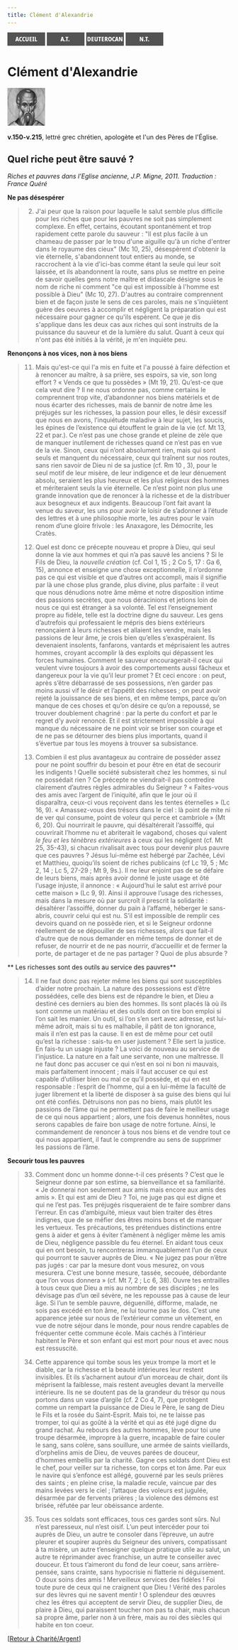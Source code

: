 ```yaml
---
title: Clément d'Alexandrie
---
```

[<img src="/images/accueil.png">](/)
[<img src="/images/ancientestament.png">](/pages/ancientestament.html)
[<img src="/images/deuterocanoniques.png">](/pages/deuterocanoniques.html)
[<img src="/images/nouveautestament.png">](/pages/nouveautestament.html)

# Clément d'Alexandrie

[<img src="/images/clementdalexandrie.png">](https://fr.wikipedia.org/wiki/Cl%C3%A9ment_d%27Alexandrie)

**v.150-v.215**, lettré grec chrétien, apologète et l'un des Pères de l'Église.


## Quel riche peut être sauvé ? <a name="quel-riche"></a>
*Riches et pauvres dans l'Eglise ancienne, J.P. Migne, 2011. Traduction : France Quéré*

**Ne pas désespérer**
>2. J'ai peur que la raison pour laquelle le salut semble plus difficile pour les riches que pour les pauvres ne soit pas simplement complexe. En effet, certains, écoutant spontanément et trop rapidement cette parole du sauveur : "Il est plus facile à un chameau de passer par le trou d'une aiguille qu'à un riche d'entrer dans le royaume des cieux" (Mc 10, 25), désespèrent d'obtenir la vie éternelle, s'abandonnent tout entiers au monde, se raccrochent à la vie d'ici-bas comme étant la seule qui leur soit laissée, et ils abandonnent la route, sans plus se mettre en peine de savoir quelles gens notre maître et didascale désigne sous le nom de riche ni comment "ce qui est impossible à l'homme est possible à Dieu" (Mc 10, 27). D'autres au contraire comprennent bien et de façon juste le sens de ces paroles, mais ne s'inquiètent guère des oeuvres à accomplir et négligent la préparation qui est nécessaire pour gagner ce qu'ils espèrent. Ce que je dis s'applique dans les deux cas aux riches qui sont instruits de la puissance du sauveur et de la lumière du salut. Quant à ceux qui n'ont pas été initiés à la vérité, je m'en inquiète peu.

**Renonçons à nos vices, non à nos biens**
>11. Mais qu'est-ce qui l'a mis en fuite et l'a poussé à faire défection et à renoncer au maître, à sa prière, ses espoirs, sa vie, son long effort ? « Vends ce que tu possèdes » (Mt 19, 21). Qu’est-ce que cela veut dire ? Il ne nous ordonne pas, comme certains le comprennent trop vite, d’abandonner nos biens matériels et de nous écarter des richesses, mais de bannir de notre âme les préjugés sur les richesses, la passion pour elles, le désir excessif que nous en avons, l’inquiétude maladive à leur sujet, les soucis, les épines de l’existence qui étouffent le grain de la vie (cf. Mt 13, 22 et par.). Ce n’est pas une chose grande et pleine de zèle que de manquer inutilement de richesses quand ce n’est pas en vue de la vie. Sinon, ceux qui n’ont absolument rien, mais qui sont seuls et manquent du nécessaire, ceux qui traînent sur nos routes, sans rien savoir de Dieu ni de sa justice (cf. Rm 10 , 3), pour le seul motif de leur misère, de leur indigence et de leur dénuement absolu, seraient les plus heureux et les plus religieux des hommes et mériteraient seuls la vie éternelle. Ce n’est point non plus une grande innovation que de renoncer à la richesse et de la distribuer aux besogneux et aux indigents. Beaucoup l’ont fait avant la venue du saveur, les uns pour avoir le loisir de s’adonner à l’étude des lettres et à une philosophie morte, les autres pour le vain renom d’une gloire frivole : les Anaxagore, les Démocrite, les Cratès.
>
>12. Quel est donc ce précepte nouveau et propre à Dieu, qui seul donne la vie aux hommes et qui n’a pas sauvé les anciens ? Si le Fils de Dieu, la *nouvelle création* (cf. Col 1, 15 ; 2 Co 5, 17 : Ga 6, 15), annonce et enseigne une chose exceptionnelle, il n’ordonne pas ce qui est visible et que d’autres ont accompli, mais il signifie par là une chose plus grande, plus divine, plus parfaite : il veut que nous dénudions notre âme même et notre disposition intime des passions secrètes, que nous déracinions et jetions loin de nous ce qui est étranger à sa volonté. Tel est l’enseignement propre au fidèle, telle est la doctrine digne du sauveur. Les gens d’autrefois qui professaient le mépris des biens extérieurs renonçaient à leurs richesses et allaient les vendre, mais les passions de leur âme, je crois bien qu’elles s’exaspéraient. Ils devenaient insolents, fanfarons, vantards et méprisaient les autres hommes, croyant accomplir là des exploits qui dépassent les forces humaines. Comment le sauveur encouragerait-il ceux qui veulent vivre toujours à avoir des comportements aussi fâcheux et dangereux pour la vie qu’il leur promet ? Et ceci encore : on peut, après s’être débarrassé de ses possessions, n’en garder pas moins aussi vif le désir et l’appétit des richesses ; on peut avoir rejeté la jouissance de ses biens, et en même temps, parce qu’on manque de ces choses et qu’on désire ce qu’on a repoussé, se trouver doublement chagriné : par la perte du confort et par le regret d’y avoir renoncé. Et il est strictement impossible à qui manque du nécessaire de ne point voir se briser son courage et de ne pas se détourner des biens plus importants, quand il s’évertue par tous les moyens à trouver sa subsistance.
>
>13. Combien il est plus avantageux au contraire de posséder assez pour ne point souffrir du besoin et pour être en état de secourir les indigents ! Quelle société subsisterait chez les hommes, si nul ne possédait rien ? Ce précepte ne viendrait-il pas contredire clairement d’autres règles admirables du Seigneur ? « Faites-vous des amis avec l’argent de l’iniquité, afin que le jour où il disparaîtra, ceux-ci vous reçoivent dans les tentes éternelles » (Lc 16, 9). « Amassez-vous des trésors dans le ciel : là point de mite ni de ver qui consume, point de voleur qui perce et cambriole » (Mt 6, 20). Qui nourrirait le pauvre, qui désaltérerait l’assoiffé, qui couvrirait l’homme nu et abriterait le vagabond, choses qui valent *le feu et les ténèbres extérieures* à ceux qui les négligent (cf. Mt 25, 35-43), si chacun rivalisait avec tous pour devenir plus pauvre que ces pauvres ? Jésus lui-même est hébergé par Zachée, Lévi et Matthieu, quoiqu’ils soient de riches publicains (cf Lc 19, 5 ; Mc 2, 14 ; Lc 5, 27-29 ; Mt 9, 9s.). Il ne leur enjoint pas de se défaire de leurs biens, mais après avoir donné le juste usage et ôté l’usage injuste, il annonce : « Aujourd’hui le salut est arrivé pour cette maison » (Lc 9, 9). Ainsi il approuve l’usage des richesses, mais dans la mesure où par surcroît il prescrit la solidarité : désaltérer l’assoiffé, donner du pain à l’affamé, héberger le sans-abris, couvrir celui qui est nu. S’il est impossible de remplir ces devoirs quand on ne possède rien, et si le Seigneur ordonne réellement de se dépouiller de ses richesses, alors que fait-il d’autre que de nous demander en même temps de donner et de refuser, de nourrir et de ne pas nourrir, d’accueillir et de fermer la porte, de partager et de ne pas partager ? Quoi de plus absurde ?

** Les richesses sont des outils au service des pauvres**
>14. Il ne faut donc pas rejeter même les biens qui sont susceptibles d’aider notre prochain. La nature des possessions est d’être possédées, celle des biens est de répandre le bien, et Dieu a destiné ces derniers au bien des hommes. Ils sont placés là où ils sont comme un matériau et des outils dont on tire bon emploi si l’on sait les manier. Un outil, si l’on s’en sert avec adresse, est lui-même adroit, mais si tu es malhabile, il pâtit de ton ignorance, mais il n’en est pas la cause. Il en est de même pour cet outil qu’est la richesse : sais-tu en user justement ? Elle sert la justice. En fais-tu un usage injuste ? La voici de nouveau au service de l’injustice. La nature en a fait une servante, non une maîtresse. Il ne faut donc pas accuser ce qui n’est en soi ni bon ni mauvais, mais parfaitement innocent ; mais il faut accuser ce qui est capable d’utiliser bien ou mal ce qu’il possède, et qui en est responsable : l’esprit de l’homme, qui a en lui-même la faculté de juger librement et la liberté de disposer à sa guise des biens qui lui ont été confiés. Détruisons non pas no biens, mais plutôt les passions de l’âme qui ne permettent pas de faire le meilleur usage de ce qui nous appartient ; alors, une fois devenus honnêtes, nous serons capables de faire bon usage de notre fortune. Ainsi, le commandement de renoncer à tous nos biens et de vendre tout ce qui nous appartient, il faut le comprendre au sens de supprimer les passions de l’âme.

**Secourir tous les pauvres**
>33. Comment donc un homme donne-t-il ces présents ? C’est que le Seigneur donne par son estime, sa bienveillance et sa familiarité. « Je donnerai non seulement aux amis mais encore aux amis des amis ». Et qui est ami de Dieu ? Toi, ne juge pas qui est digne et qui ne l’est pas. Tes préjugés risqueraient de te faire sombrer dans l’erreur. En cas d’ambiguïté, mieux vaut bien traiter des êtres indignes, que de se méfier des êtres moins bons et de manquer les vertueux. Tes précautions, tes prétendues distinctions entre gens à aider et gens à éviter t’amènent à négliger même les amis de Dieu, négligence passible du feu éternel. En aidant tous ceux qui en ont besoin, tu rencontreras immanquablement l’un de ceux qui pourront te sauver auprès de Dieu. « Ne jugez pas pour n’être pas jugés : car par la mesure dont vous mesurez, on vous mesurera. C’est une bonne mesure, tassée, secouée, débordante que l’on vous donnera » (cf. Mt 7, 2 ; Lc 6, 38). Ouvre tes entrailles à tous ceux que Dieu a mis au nombre de ses disciples ; ne les dévisage pas d’un œil sévère, ne les repousse pas à cause de leur âge. Si l’un te semble pauvre, déguenillé, difforme, malade, ne sois pas excédé en ton âme, ne lui tourne pas le dos. C’est une apparence jetée sur nous de l’extérieur comme un vêtement, en vue de notre séjour dans le monde, pour nous rendre capables de fréquenter cette commune école. Mais cachés à l’intérieur habitent le Père et son enfant qui est mort pour nous et avec nous est ressuscité.
>
>34. Cette apparence qui tombe sous les yeux trompe la mort et le diable, car la richesse et la beauté intérieures leur restent invisibles. Et ils s’acharnent autour d’un morceau de chair, dont ils méprisent la faiblesse, mais restent aveugles devant la merveille intérieure. Ils ne se doutent pas de la grandeur du trésor qu nous portons dans un vase d’argile (cf. 2 Co 4, 7), que protègent comme un rempart la puissance de Dieu le Père, le sang de Dieu le Fils et la rosée du Saint-Esprit. Mais toi, ne te laisse pas tromper, toi qui as goûté à la vérité et qui as été jugé digne du grand rachat. Au rebours des autres hommes, lève pour toi une troupe désarmée, impropre à la guerre, incapable de faire couler le sang, sans colère, sans souillure, une armée de saints vieillards, d’orphelins amis de Dieu, de veuves parées de douceur, d’hommes embellis par la charité. Gagne ces soldats dont Dieu est le chef, pour veiller sur ta richesse, ton corps et ton âme. Par eux le navire qui s’enfonce est allégé, gouverné par les seuls prières des saints ; en pleine crise, la maladie recule, vaincue par des mains levées vers le ciel ; l’attaque des voleurs est jugulée, désarmée par de fervents prières ; la violence des démons est brisée, réfutée par leur obéissance ardente.
>
>35. Tous ces soldats sont efficaces, tous ces gardes sont sûrs. Nul n’est paresseux, nul n’est oisif. L’un peut intercéder pour toi auprès de Dieu, un autre te consoler dans l’épreuve, un autre pleurer et soupirer auprès du Seigneur des univers, compatissant à ta misère, un autre t’enseigner quelque pratique utile au salut, un autre te réprimander avec franchise, un autre te conseiller avec douceur. Et tous t’aimeront du fond de leur coeur, sans arrière-pensée, sans crainte, sans hypocrisie ni flatterie ni déguisement. O doux soins des amis ! Merveilleux services des fidèles ! Foi toute pure de ceux qui ne craignent que Dieu ! Vérité des paroles sur des lèvres qui ne savent mentir ! O splendeur des œuvres chez les êtres qui acceptent de servir Dieu, de supplier Dieu, de plaire à Dieu, qui paraissent toucher non pas ta chair, mais chacun sa propre âme, parler non à un frère, mais au roi des siècles qui habite en ton coeur.

[[Retour à Charité/Argent](/pages/charite.html#argent)]